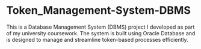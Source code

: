 # Token_Management-System-DBMS
This is a Database Management System (DBMS) project I developed as part of my university coursework. The system is built using Oracle Database and is designed to manage and streamline token-based processes efficiently.
